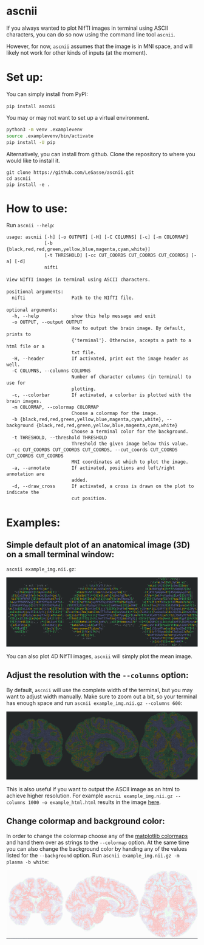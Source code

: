 # ascnii

If you always wanted to plot NIfTI images in terminal using ASCII characters,
you can do so now using the command line tool `ascnii`.

However, for now, `ascnii` assumes that the image is in MNI space, and will
likely not work for other kinds of inputs (at the moment).

# Set up:

You can simply install from PyPI:

`pip install ascnii`

You may or may not want to set up a virtual environment.

```sh
python3 -m venv .examplevenv
source .examplevenv/bin/activate
pip install -U pip
```

Alternatively, you can install from github.
Clone the repository to where you would like to install it.

```
git clone https://github.com/LeSasse/ascnii.git
cd ascnii
pip install -e .
```

# How to use:

Run `ascnii --help`:

```
usage: ascnii [-h] [-o OUTPUT] [-H] [-C COLUMNS] [-c] [-m COLORMAP]
              [-b {black,red,red,green,yellow,blue,magenta,cyan,white}]
              [-t THRESHOLD] [-cc CUT_COORDS CUT_COORDS CUT_COORDS] [-a] [-d]
              nifti

View NIfTI images in terminal using ASCII characters.

positional arguments:
  nifti                 Path to the NIfTI file.

optional arguments:
  -h, --help            show this help message and exit
  -o OUTPUT, --output OUTPUT
                        How to output the brain image. By default, prints to
                        {'terminal'}. Otherwise, accepts a path to a html file or a
                        txt file.
  -H, --header          If activated, print out the image header as well.
  -C COLUMNS, --columns COLUMNS
                        Number of character columns (in terminal) to use for
                        plotting.
  -c, --colorbar        If activated, a colorbar is plotted with the brain images.
  -m COLORMAP, --colormap COLORMAP
                        Choose a colormap for the image.
  -b {black,red,red,green,yellow,blue,magenta,cyan,white}, --background {black,red,red,green,yellow,blue,magenta,cyan,white}
                        Choose a terminal color for the background.
  -t THRESHOLD, --threshold THRESHOLD
                        Threshold the given image below this value.
  -cc CUT_COORDS CUT_COORDS CUT_COORDS, --cut_coords CUT_COORDS CUT_COORDS CUT_COORDS
                        MNI coordinates at which to plot the image.
  -a, --annotate        If activated, positions and left/right annotation are
                        added.
  -d, --draw_cross      If activated, a cross is drawn on the plot to indicate the
                        cut position.
```

# Examples:

## Simple default plot of an anatomical image (3D) on a small terminal window:

`ascnii example_img.nii.gz`:

![plot](./examples/example_default.png)

You can also plot 4D NIfTI images, `ascnii` will simply plot the mean image.

## Adjust the resolution with the `--columns` option:

By default, `ascnii` will use the complete width of the terminal, but you may want
to adjust width manually.
Make sure to zoom out a bit, so your terminal has enough space and
run `ascnii example_img.nii.gz --columns 600`:

![plot](./examples/example_columns.png)

This is also useful if you want to output the ASCII image as an html to achieve higher
resolution. For example `ascnii example_img.nii.gz --columns 1000 -o example_html.html`
results in the image [here](./examples/example_html.html).

## Change colormap and background color:

In order to change the colormap choose any of the [matplotlib colormaps](https://matplotlib.org/stable/tutorials/colors/colormaps.html)
and hand them over as strings to the `--colormap` option. At the same time you can
also change the background color by handing any of the values listed for the
`--background` option. Run `ascnii example_img.nii.gz -m plasma -b white`:

![plot](./examples/example_color.png)